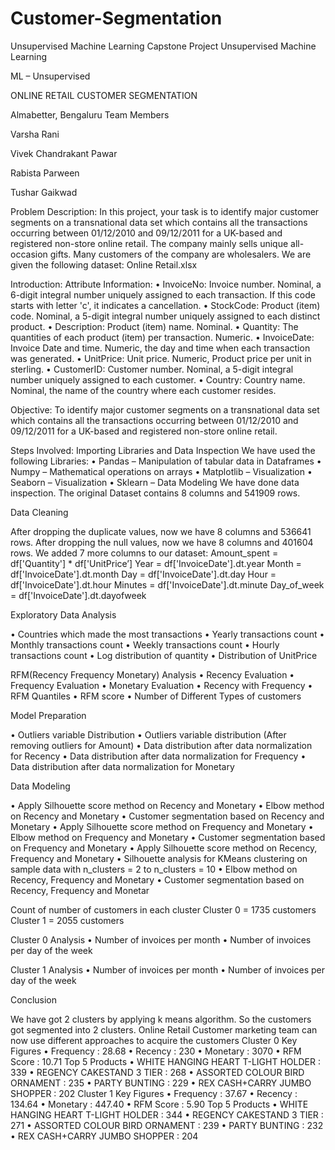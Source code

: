 # Customer-Segmentation
Unsupervised Machine Learning Capstone Project
Unsupervised Machine Learning

ML – Unsupervised

ONLINE RETAIL CUSTOMER SEGMENTATION

Almabetter, Bengaluru Team Members

Varsha Rani

Vivek Chandrakant Pawar

Rabista Parween

Tushar Gaikwad

Problem Description:
In this project, your task is to identify major customer segments on a transnational data set which contains all the transactions occurring between 01/12/2010 and 09/12/2011 for a UK-based and registered non-store online retail. The company mainly sells unique all-occasion gifts. Many customers of the company are wholesalers. We are given the following dataset: Online Retail.xlsx

Introduction:
Attribute Information: • InvoiceNo: Invoice number. Nominal, a 6-digit integral number uniquely assigned to each transaction. If this code starts with letter 'c', it indicates a cancellation. • StockCode: Product (item) code. Nominal, a 5-digit integral number uniquely assigned to each distinct product. • Description: Product (item) name. Nominal. • Quantity: The quantities of each product (item) per transaction. Numeric. • InvoiceDate: Invoice Date and time. Numeric, the day and time when each transaction was generated. • UnitPrice: Unit price. Numeric, Product price per unit in sterling. • CustomerID: Customer number. Nominal, a 5-digit integral number uniquely assigned to each customer. • Country: Country name. Nominal, the name of the country where each customer resides.

Objective:
To identify major customer segments on a transnational data set which contains all the transactions occurring between 01/12/2010 and 09/12/2011 for a UK-based and registered non-store online retail.

Steps Involved:
Importing Libraries and Data Inspection We have used the following Libraries: • Pandas – Manipulation of tabular data in Dataframes • Numpy – Mathematical operations on arrays • Matplotlib – Visualization • Seaborn – Visualization • Sklearn – Data Modeling We have done data inspection. The original Dataset contains 8 columns and 541909 rows.

Data Cleaning

After dropping the duplicate values, now we have 8 columns and 536641 rows. After dropping the null values, now we have 8 columns and 401604 rows. We added 7 more columns to our dataset: Amount_spent = df['Quantity'] * df['UnitPrice’] Year = df['InvoiceDate'].dt.year Month = df['InvoiceDate'].dt.month Day = df['InvoiceDate'].dt.day Hour = df['InvoiceDate'].dt.hour Minutes = df['InvoiceDate'].dt.minute Day_of_week = df['InvoiceDate'].dt.dayofweek

Exploratory Data Analysis

• Countries which made the most transactions • Yearly transactions count • Monthly transactions count • Weekly transactions count • Hourly transactions count • Log distribution of quantity • Distribution of UnitPrice

RFM(Recency Frequency Monetary) Analysis • Recency Evaluation • Frequency Evaluation • Monetary Evaluation • Recency with Frequency • RFM Quantiles • RFM score • Number of Different Types of customers

Model Preparation

• Outliers variable Distribution • Outliers variable distribution (After removing outliers for Amount) • Data distribution after data normalization for Recency • Data distribution after data normalization for Frequency • Data distribution after data normalization for Monetary

Data Modeling

• Apply Silhouette score method on Recency and Monetary • Elbow method on Recency and Monetary • Customer segmentation based on Recency and Monetary • Apply Silhouette score method on Frequency and Monetary • Elbow method on Frequency and Monetary • Customer segmentation based on Frequency and Monetary • Apply Silhouette score method on Recency, Frequency and Monetary • Silhouette analysis for KMeans clustering on sample data with n_clusters = 2 to n_clusters = 10 • Elbow method on Recency, Frequency and Monetary • Customer segmentation based on Recency, Frequency and Monetar

Count of number of customers in each cluster Cluster 0 = 1735 customers Cluster 1 = 2055 customers

Cluster 0 Analysis • Number of invoices per month • Number of invoices per day of the week

Cluster 1 Analysis • Number of invoices per month • Number of invoices per day of the week

Conclusion

We have got 2 clusters by applying k means algorithm. So the customers got segmented into 2 clusters. Online Retail Customer marketing team can now use different approaches to acquire the customers Cluster 0 Key Figures • Frequency : 28.68 • Recency : 230 • Monetary : 3070 • RFM Score : 10.71 Top 5 Products • WHITE HANGING HEART T-LIGHT HOLDER : 339 • REGENCY CAKESTAND 3 TIER : 268 • ASSORTED COLOUR BIRD ORNAMENT : 235 • PARTY BUNTING : 229 • REX CASH+CARRY JUMBO SHOPPER : 202 Cluster 1 Key Figures • Frequency : 37.67 • Recency : 134.64 • Monetary : 447.40 • RFM Score : 5.90 Top 5 Products • WHITE HANGING HEART T-LIGHT HOLDER : 344 • REGENCY CAKESTAND 3 TIER : 271 • ASSORTED COLOUR BIRD ORNAMENT : 239 • PARTY BUNTING : 232 • REX CASH+CARRY JUMBO SHOPPER : 204
